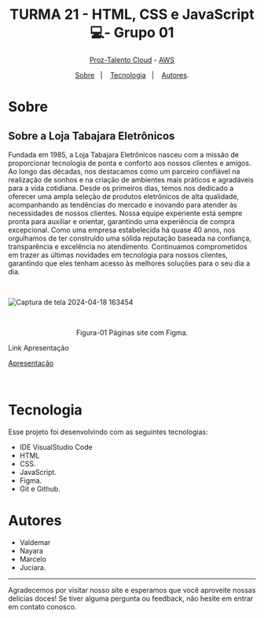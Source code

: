 <h1 align="center"> TURMA 21 -  HTML, CSS e JavaScript 💻- Grupo 01 </h1>

<p align="center"> <a href="https://prozeducacao.com.br/" target="_blank" >Proz-Talento Cloud</a> - <a href="https://aws.amazon.com/pt/" target="_blank">AWS</a> </p>

<p align="center">
<a href="#sobre">Sobre</a>&nbsp;&nbsp;&nbsp|&nbsp;&nbsp;&nbsp;
<a href="#tecnologia">Tecnologia</a>&nbsp;&nbsp;&nbsp|&nbsp;&nbsp;&nbsp;
<a href="#autores">Autores</a>.</p>

# Sobre

## Sobre a Loja Tabajara Eletrônicos

Fundada em 1985, a Loja Tabajara Eletrônicos nasceu com a missão de proporcionar tecnologia de ponta e conforto aos nossos clientes e amigos. Ao longo das décadas, nos destacamos como um parceiro confiável na realização de sonhos e na criação de ambientes mais práticos e agradáveis para a vida cotidiana.
Desde os primeiros dias, temos nos dedicado a oferecer uma ampla seleção de produtos eletrônicos de alta qualidade, acompanhando as tendências do mercado e inovando para atender às necessidades de nossos clientes. Nossa equipe experiente está sempre pronta para auxiliar e orientar, garantindo uma experiência de compra excepcional.
Como uma empresa estabelecida há quase 40 anos, nos orgulhamos de ter construído uma sólida reputação baseada na confiança, transparência e excelência no atendimento. Continuamos comprometidos em trazer as últimas novidades em tecnologia para nossos clientes, garantindo que eles tenham acesso às melhores soluções para o seu dia a dia.


<br>
<p align="center">


![Captura de tela 2024-04-18 163454](https://github.com/1985Valdemar/grupo-01/assets/114195427/4ddd20e0-e871-4d9c-95e1-f1a8414c9f1b)

  
  <br>
  </p>
   <p align="center">Figura-01  Páginas site com Figma.</p>
    Link Apresentação
    <p align=""> <a href="https://docs.google.com/presentation/d/1AHbXTlJ73x0rbW4aIZ0T_WCsvE0oWEJ2KUDGtgUKbiI/edit?usp=sharing." target="_blank" >Apresentação</a> </p>


<br>

# Tecnologia

Esse projeto foi desenvolvindo com as seguintes tecnologias:

- IDE VisualStudio Code
- HTML
- CSS.
- JavaScript.
- Figma.
- Git e Github.

# Autores
- Valdemar
- Nayara
- Marcelo
- Juciara.

---

Agradecemos por visitar nosso site e esperamos que você aproveite nossas delícias doces! Se tiver alguma pergunta ou feedback, não hesite em entrar em contato conosco.
